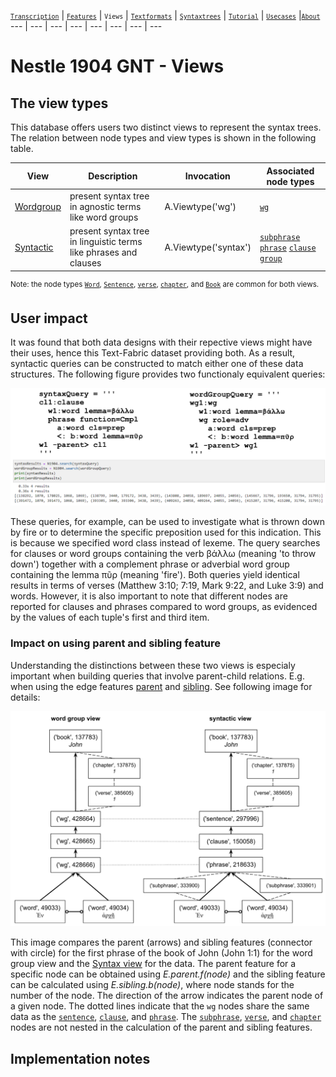 <a name="start"></a>
[<small>`Transcription`</small>](transcription.md#start) | [<small>`Features`</small>](features.md#start) | <small>`Views`</small> | [<small>`Textformats`</small>](textformats.md#start) | [<small>`Syntaxtrees`</small>](syntaxtrees.md#start) | [<small>`Tutorial`</small>](../tutorial/README.md#start) | [<small>`Usecases`</small>](usecases/README.md#start) |[<small>`About`</small>](about.md#start)
---  | --- | --- | --- | --- | --- | --- | ---

# Nestle 1904 GNT - Views

## The view types

This database offers users two distinct views to represent the syntax trees. The relation between node types and view types is shown in the following table.

View | Description | Invocation | Associated node types | 
--- | --- | --- | ---
[Wordgroup](wg-view.md#start) | present syntax tree in agnostic terms like word groups | A.Viewtype('wg') |  [`wg`](features/featuresbynodetype.md#wordgroup-nodes) 
[Syntactic](syntactic-view.md#start) | present syntax tree in linguistic terms like phrases and clauses | A.Viewtype('syntax') | [`subphrase`](features/featuresbynodetype.md#subphrase-nodes) [`phrase`](featuresbynodetype.md#phrase-nodes) [`clause`](features/featuresbynodetype.md#clause-nodes) [`group`](featuresbynodetype.md#group-nodes)

<sup>Note: the node types  [`Word`](features/featuresbynodetype.md#word-nodes), [`Sentence`](features/featuresbynodetype.md#sentence-nodes), [`verse`](featuresbynodetype.md#verse-nodes), [`chapter`](features/featuresbynodetype.md#chapter-nodes), and [`Book`](features/featuresbynodetype.md#book-nodes) are common for both views.</sup>

## User impact

It was found that both data designs with their repective views might have their uses, hence this Text-Fabric dataset providing both. As a result, syntactic queries can be constructed to match either one of these data structures. The following figure provides two functionaly equivalent queries:

<img src="features\images\compare_queries.png">

These queries, for example, can be used to investigate what is thrown down by fire or to determine the specific preposition used for this indication. This is because we specified word class instead of lexeme. The query searches for clauses or word groups containing the verb βάλλω (meaning 'to throw down') together with a complement phrase or adverbial word group containing the lemma πῦρ (meaning 'fire'). Both queries yield identical results in terms of verses (Matthew 3:10; 7:19, Mark 9:22, and Luke 3:9) and words. However, it is also important to note that different nodes are reported for clauses and phrases compared to word groups, as evidenced by the values of each tuple's first and third item.

### Impact on using parent and sibling feature 

Understanding the distinctions between these two views is especialy important when building queries that involve parent-child relations. E.g. when using the edge features [parent](features/parent.md#start) and [sibling](features/sibling.md#start). See following image for details:

<img src="features/images/wordgroup_syntactic_view.png" width="600">

This image compares the parent (arrows) and sibling features (connector with circle) for the first phrase of the book of John (John 1:1) for the word group view and the [Syntax view](syntactic-view.md#start) for the data. The parent feature for a specific node can be obtained using *E.parent.f(node)* and the sibling feature can be calculated using *E.sibling.b(node)*, where node stands for the number of the node. The direction of the arrow indicates the parent node of a given node. The dotted lines indicate that the `wg` nodes share the same data as the [`sentence`](features/featuresbynodetype.md#sentence-nodes), [`clause`](features/featuresbynodetype.md#clause-nodes), and [`phrase`](features/featuresbynodetype.md#phrase-nodes). The [`subphrase`](features/featuresbynodetype.md#subphrase-nodes), [`verse`](features/featuresbynodetype.md#verse-nodes), and [`chapter`](features/featuresbynodetype.md#chapter-nodes) nodes are not nested in the calculation of the parent and sibling features.

## Implementation notes

